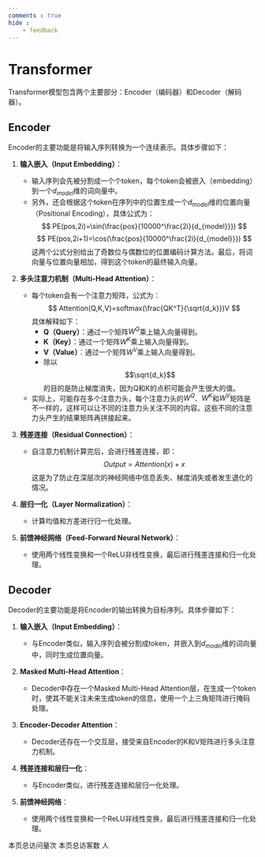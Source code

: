 ```yaml
---
comments : true
hide :
    - feedback
---
```


<script defer src="https://vercount.one/js"></script>

# Transformer

Transformer模型包含两个主要部分：Encoder（编码器）和Decoder（解码器）。

## Encoder

Encoder的主要功能是将输入序列转换为一个连续表示。具体步骤如下：

1. **输入嵌入（Input Embedding）**：
    * 输入序列会先被分割成一个个token，每个token会被嵌入（embedding）到一个$d_{model}$维的词向量中。
    * 另外，还会根据这个token在序列中的位置生成一个$d_{model}$维的位置向量（Positional Encoding），具体公式为：
    $$
    PE(pos,2i)=\sin(\frac{pos}{10000^\frac{2i}{d_{model}}})
    $$
    $$
    PE(pos,2i+1)=\cos(\frac{pos}{10000^\frac{2i}{d_{model}}})
    $$
    这两个公式分别给出了奇数位与偶数位的位置编码计算方法。最后，将词向量与位置向量相加，得到这个token的最终输入向量。

2. **多头注意力机制（Multi-Head Attention）**：
    * 每个token会有一个注意力矩阵，公式为：
    $$
    Attention(Q,K,V)=softmax(\frac{QK^T}{\sqrt{d_k}})V
    $$
    具体解释如下：
        * **Q（Query）**：通过一个矩阵$W^Q$乘上输入向量得到。
        * **K（Key）**：通过一个矩阵$W^K$乘上输入向量得到。
        * **V（Value）**：通过一个矩阵$W^V$乘上输入向量得到。
        * 除以$$\sqrt{d_k}$$的目的是防止梯度消失，因为Q和K的点积可能会产生很大的值。
    * 实际上，可能存在多个注意力头，每个注意力头的$W^Q$、$W^K$和$W^V$矩阵是不一样的，这样可以让不同的注意力头关注不同的内容。这些不同的注意力头产生的结果矩阵再拼接起来。

3. **残差连接（Residual Connection）**：
    * 自注意力机制计算完后，会进行残差连接，即：
    $$
    Output = Attention(x) + x
    $$
    这是为了防止在深层次的神经网络中信息丢失、梯度消失或者发生退化的情况。

4. **层归一化（Layer Normalization）**：
    * 计算均值和方差进行归一化处理。

5. **前馈神经网络（Feed-Forward Neural Network）**：
    * 使用两个线性变换和一个ReLU非线性变换，最后进行残差连接和归一化处理。

## Decoder

Decoder的主要功能是将Encoder的输出转换为目标序列。具体步骤如下：

1. **输入嵌入（Input Embedding）**：
    * 与Encoder类似，输入序列会被分割成token，并嵌入到$d_{model}$维的词向量中，同时生成位置向量。

2. **Masked Multi-Head Attention**：
    * Decoder中存在一个Masked Multi-Head Attention层，在生成一个token时，使其不能关注未来生成token的信息，使用一个上三角矩阵进行掩码处理。

3. **Encoder-Decoder Attention**：
    * Decoder还存在一个交互层，接受来自Encoder的K和V矩阵进行多头注意力机制。

4. **残差连接和层归一化**：
    * 与Encoder类似，进行残差连接和层归一化处理。

5. **前馈神经网络**：
    * 使用两个线性变换和一个ReLU非线性变换，最后进行残差连接和归一化处理。

<span id="busuanzi_container_page_pv">本页总访问量<span id="busuanzi_value_page_pv"></span>次</span>
<span id="busuanzi_container_page_uv">本页总访客数 <span id="busuanzi_value_page_uv"></span> 人</span>